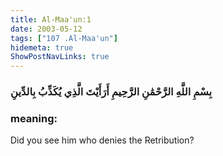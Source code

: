 ```yaml
---
title: Al-Maa'un:1
date: 2003-05-12
tags: ["107 .Al-Maa'un"]
hidemeta: true 
ShowPostNavLinks: true 
---
```

### بِسْمِ اللَّهِ الرَّحْمَٰنِ الرَّحِيمِ أَرَأَيْتَ الَّذِي يُكَذِّبُ بِالدِّينِ
### meaning: 
Did you see him who denies the Retribution?
